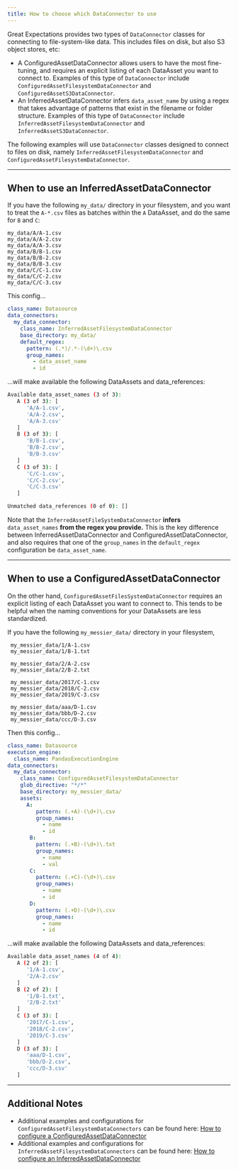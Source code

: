 ```yaml
---
title: How to choose which DataConnector to use
---
```


Great Expectations provides two types of `DataConnector` classes for connecting to file-system-like data. This includes files on disk, but also S3 object stores, etc:

- A ConfiguredAssetDataConnector allows users to have the most fine-tuning, and requires an explicit listing of each DataAsset you want to connect to. Examples of this type of `DataConnector` include `ConfiguredAssetFilesystemDataConnector` and `ConfiguredAssetS3DataConnector`.
- An InferredAssetDataConnector infers `data_asset_name` by using a regex that takes advantage of patterns that exist in the filename or folder structure. Examples of this type of `DataConnector` include `InferredAssetFilesystemDataConnector` and `InferredAssetS3DataConnector`.

The following examples will use `DataConnector` classes designed to connect to files on disk, namely `InferredAssetFilesystemDataConnector` and `ConfiguredAssetFilesystemDataConnector`.

------------------------------------------
When to use an InferredAssetDataConnector
------------------------------------------

If you have the following `my_data/` directory in your filesystem, and you want to treat the `A-*.csv` files as batches within the `A` DataAsset, and do the same for `B` and `C`:

```
my_data/A/A-1.csv
my_data/A/A-2.csv
my_data/A/A-3.csv
my_data/B/B-1.csv
my_data/B/B-2.csv
my_data/B/B-3.csv
my_data/C/C-1.csv
my_data/C/C-2.csv
my_data/C/C-3.csv
```

This config...

```yaml
class_name: Datasource
data_connectors:
  my_data_connector:
    class_name: InferredAssetFilesystemDataConnector
    base_directory: my_data/
    default_regex:
      pattern: (.*)/.*-(\d+)\.csv
      group_names:
        - data_asset_name
        - id
```

...will make available the following DataAssets and data_references:

```bash
Available data_asset_names (3 of 3):
   A (3 of 3): [
      'A/A-1.csv',
      'A/A-2.csv',
      'A/A-3.csv'
   ]
   B (3 of 3): [
      'B/B-1.csv',
      'B/B-2.csv',
      'B/B-3.csv'
   ]
   C (3 of 3): [
      'C/C-1.csv',
      'C/C-2.csv',
      'C/C-3.csv'
   ]

Unmatched data_references (0 of 0): []
```

Note that the `InferredAssetFileSystemDataConnector` **infers** `data_asset_names` **from the regex you provide.** This is the key difference between InferredAssetDataConnector and ConfiguredAssetDataConnector, and also requires that one of the `group_names` in the `default_regex` configuration be `data_asset_name`.

------------------------------------------
When to use a ConfiguredAssetDataConnector
------------------------------------------

On the other hand, `ConfiguredAssetFilesSystemDataConnector` requires an explicit listing of each DataAsset you want to connect to. This tends to be helpful when the naming conventions for your DataAssets are less standardized.

If you have the following `my_messier_data/` directory in your filesystem,

```
 my_messier_data/1/A-1.csv
 my_messier_data/1/B-1.txt

 my_messier_data/2/A-2.csv
 my_messier_data/2/B-2.txt

 my_messier_data/2017/C-1.csv
 my_messier_data/2018/C-2.csv
 my_messier_data/2019/C-3.csv

 my_messier_data/aaa/D-1.csv
 my_messier_data/bbb/D-2.csv
 my_messier_data/ccc/D-3.csv
```

Then this config...

```yaml
class_name: Datasource
execution_engine:
  class_name: PandasExecutionEngine
data_connectors:
  my_data_connector:
    class_name: ConfiguredAssetFilesystemDataConnector
    glob_directive: "*/*"
    base_directory: my_messier_data/
    assets:
      A:
         pattern: (.+A)-(\d+)\.csv
         group_names:
           - name
           - id
       B:
         pattern: (.+B)-(\d+)\.txt
         group_names:
           - name
           - val
       C:
         pattern: (.+C)-(\d+)\.csv
         group_names:
           - name
           - id
       D:
         pattern: (.+D)-(\d+)\.csv
         group_names:
           - name
           - id
```

...will make available the following DataAssets and data_references:

```bash
Available data_asset_names (4 of 4):
   A (2 of 2): [
      '1/A-1.csv',
      '2/A-2.csv'
   ]
   B (2 of 2): [
      '1/B-1.txt',
      '2/B-2.txt'
   ]
   C (3 of 3): [
      '2017/C-1.csv',
      '2018/C-2.csv',
      '2019/C-3.csv'
   ]
   D (3 of 3): [
      'aaa/D-1.csv',
      'bbb/D-2.csv',
      'ccc/D-3.csv'
   ]
```

----------------
Additional Notes
----------------

- Additional examples and configurations for `ConfiguredAssetFilesystemDataConnectors` can be found here: [How to configure a ConfiguredAssetDataConnector](./how_to_configure_a_configuredassetdataconnector.md)
- Additional examples and configurations for `InferredAssetFilesystemDataConnectors` can be found here: [How to configure an InferredAssetDataConnector](./how_to_configure_an_inferredassetdataconnector.md)
